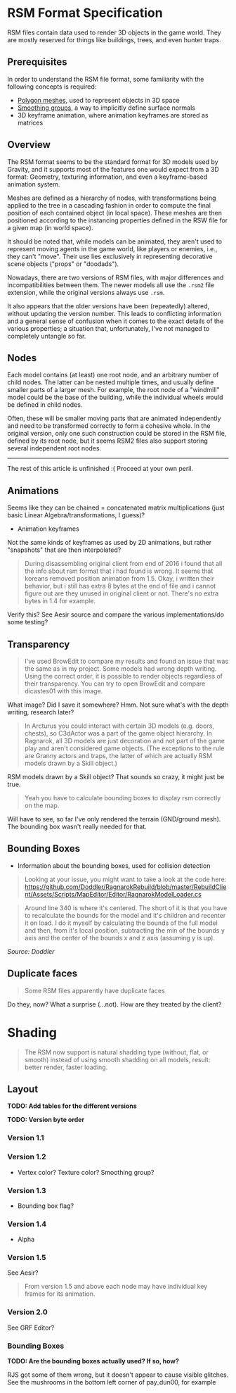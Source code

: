 # RSM Format Specification

RSM files contain data used to render 3D objects in the game world. They are mostly reserved for things like buildings, trees, and even hunter traps.

## Prerequisites

In order to understand the RSM file format, some familiarity with the following concepts is required:

* [Polygon meshes](https://en.wikipedia.org/wiki/Polygon_mesh), used to represent objects in 3D space
* [Smoothing groups](https://en.wikipedia.org/wiki/Smoothing_group), a way to implicitly define surface normals
* 3D keyframe animation, where animation keyframes are stored as matrices

## Overview

The RSM format seems to be the standard format for 3D models used by Gravity, and it supports most of the features one would expect from a 3D format: Geometry, texturing information, and even a keyframe-based animation system.

Meshes are defined as a hierarchy of nodes, with transformations being applied to the tree in a cascading fashion in order to compute the final position of each contained object (in local space). These meshes are then positioned according to the instancing properties defined in the RSW file for a given map (in world space).

It should be noted that, while models can be animated, they aren't used to represent moving agents in the game world, like players or enemies, i.e., they can't "move". Their use lies exclusively in representing decorative scene objects ("props" or "doodads").

Nowadays, there are two versions of RSM files, with major differences and incompatibilities between them. The newer models all use the ``.rsm2`` file extension, while the original versions always use ``.rsm``.

It also appears that the older versions have been (repeatedly) altered, without updating the version number. This leads to conflicting information and a general sense of confusion when it comes to the exact details of the various properties; a situation that, unfortunately, I've not managed to completely untangle so far.

## Nodes

Each model contains (at least) one root node, and an arbitrary number of child nodes. The latter can be nested multiple times, and usually define smaller parts of a larger mesh. For example, the root node of a "windmill" model could be the base of the building, while the individual wheels would be defined in child nodes.

Often, these will be smaller moving parts that are animated independently and need to be transformed correctly to form a cohesive whole. In the original version, only one such construction could be stored in the RSM file, defined by its root node, but it seems RSM2 files also support storing several independent root nodes.

---

The rest of this article is unfinished :( Proceed at your own peril.

## Animations

Seems like they can be chained = concatenated matrix multiplications (just basic Linear Algebra/transformations, I guess)?

* Animation keyframes

Not the same kinds of keyframes as used by 2D animations, but rather "snapshots" that are then interpolated?

> During disassembling original client from end of 2016 i found that all the info about rsm format that i had found is wrong. It seems that koreans removed position animation from 1.5. Okay, i written their behavior, but i still has extra 8 bytes at the end of file and i cannot figure out are they unused in original client or not. There's no extra bytes in 1.4 for example.

Verify this? See Aesir source and compare the various implementations/do some testing?

## Transparency

> I've used BrowEdit to compare my results and found an issue that was the same as in my project. Some models had wrong depth writing. Using the correct order, it is possible to render objects regardless of their transparency. You can try to open BrowEdit and compare dicastes01 with this image.

What image? Did I save it somewhere? Hmm. Not sure what's with the depth writing, research later?

> In Arcturus you could interact with certain 3D models (e.g. doors, chests), so C3dActor was a part of the game object hierarchy. In Ragnarok, all 3D models are just decoration and not part of the game play and aren't considered game objects. (The exceptions to the rule are Granny actors and traps, the latter of which are actually RSM models drawn by a Skill object.)

RSM models drawn by a Skill object? That sounds so crazy, it might just be true.

> Yeah you have to calculate bounding boxes to display rsm correctly on the map.

Will have to see, so far I've only rendered the terrain (GND/ground mesh). The bounding box wasn't really needed for that.

## Bounding Boxes

* Information about the bounding boxes, used for collision detection


> Looking at your issue, you might want to take a look at the code here: https://github.com/Doddler/RagnarokRebuild/blob/master/RebuildClient/Assets/Scripts/MapEditor/Editor/RagnarokModelLoader.cs

> Around line 340 is where it's centered. The short of it is that you have to recalculate the bounds for the model and it's children and recenter it on load. I do it myself by calculating the bounds of the full model and then, from it's local position, subtracting the min of the bounds y axis and the center of the bounds x and z axis (assuming y is up).
> 
*Source: Doddler*

## Duplicate faces

> Some RSM files apparently have duplicate faces

Do they, now? What a surprise (...not). How are they treated by the client?

# Shading

> The RSM now support is natural shadding type (without, flat, or smooth) instead of using smooth shadding on all models, result: better render, faster loading.

## Layout

**TODO: Add tables for the different versions**

**TODO: Version byte order**

### Version 1.1

### Version 1.2

* Vertex color? Texture color? Smoothing group?

### Version 1.3

* Bounding box flag?

### Version 1.4

* Alpha

### Version 1.5

See Aesir?

> From version 1.5 and above each node may have individual key frames for its animation.

### Version 2.0

See GRF Editor?

### Bounding Boxes

**TODO:  Are the bounding boxes actually used? If so, how?**

RJS got some of them wrong, but it doesn't appear to cause visible glitches. See the mushrooms in the bottom left corner of pay_dun00, for example
